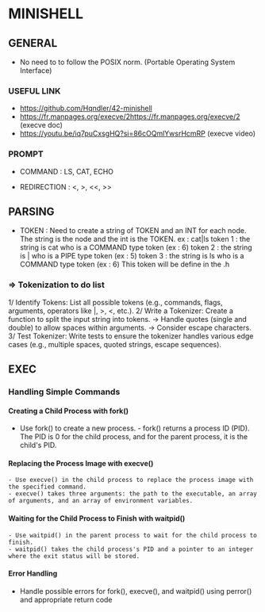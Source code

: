 # MINISHELL

## GENERAL

- No need to to follow the POSIX norm. (Portable Operating System Interface)

### USEFUL LINK

- https://github.com/Hqndler/42-minishell
-   https://fr.manpages.org/execve/2https://fr.manpages.org/execve/2 (execve doc)
- https://youtu.be/iq7puCxsgHQ?si=86cOQmlYwsrHcmRP (execve video)

### PROMPT

- COMMAND :
	LS, CAT, ECHO

- REDIRECTION :
	<, >, <<, >>

## PARSING

- TOKEN :
	Need to create a string of TOKEN and an INT for each node.
	The string is the node and the int is the TOKEN.
	ex : cat|ls
		token 1 : the string is cat who is a COMMAND type token (ex : 6)
		token 2 : the string is | who is a PIPE type token (ex : 5)
		token 3 : the string is ls who is a COMMAND type token (ex : 6)
	This token will be define in the .h

### => Tokenization to do list

1/ Identify Tokens: List all possible tokens (e.g., commands, flags, arguments, operators like |, >, <, etc.).
2/ Write a Tokenizer: Create a function to split the input string into tokens.
-> Handle quotes (single and double) to allow spaces within arguments.
-> Consider escape characters.
3/ Test Tokenizer: Write tests to ensure the tokenizer handles various edge cases (e.g., multiple spaces, quoted strings, escape sequences).

## EXEC

### Handling Simple Commands

#### Creating a Child Process with fork()
   - Use fork() to create a new process.
    - fork() returns a process ID (PID). The PID is 0 for the child process, and for the parent process, it is the child's PID.

#### Replacing the Process Image with execve()
    - Use execve() in the child process to replace the process image with the specified command.
    - execve() takes three arguments: the path to the executable, an array of arguments, and an array of environment variables.

#### Waiting for the Child Process to Finish with waitpid()
    - Use waitpid() in the parent process to wait for the child process to finish.
    - waitpid() takes the child process's PID and a pointer to an integer where the exit status will be stored.

#### Error Handling
   - Handle possible errors for fork(), execve(), and waitpid() using perror() and appropriate return code
